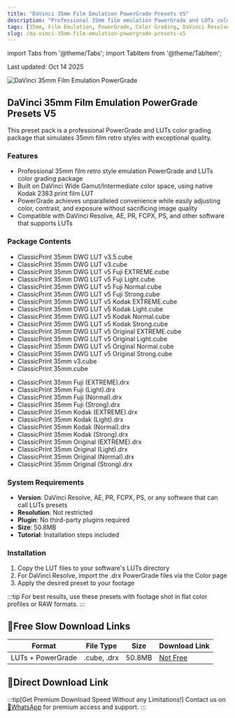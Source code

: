 ```yaml
---
title: "DaVinci 35mm Film Emulation PowerGrade Presets V5"
description: "Professional 35mm film emulation PowerGrade and LUTs color grading package for DaVinci Resolve with multiple film stock options"
tags: [35mm, Film Emulation, PowerGrade, Color Grading, DaVinci Resolve, LUTs]
slug: /da-vinci-35mm-film-emulation-powergrade-presets-v5
---
```


import Tabs from '@theme/Tabs';
import TabItem from '@theme/TabItem';

Last updated: Oct 14 2025

![DaVinci 35mm Film Emulation PowerGrade](https://www.gfxcamp.com/wp-content/uploads/2025/10/ClassicPrint-35mm-Film-Emulation-PowerGrade.jpg)

## DaVinci 35mm Film Emulation PowerGrade Presets V5

This preset pack is a professional PowerGrade and LUTs color grading package that simulates 35mm film retro styles with exceptional quality.

### Features

- Professional 35mm film retro style emulation PowerGrade and LUTs color grading package
- Built on DaVinci Wide Gamut/Intermediate color space, using native Kodak 2383 print film LUT
- PowerGrade achieves unparalleled convenience while easily adjusting color, contrast, and exposure without sacrificing image quality
- Compatible with DaVinci Resolve, AE, PR, FCPX, PS, and other software that supports LUTs

### Package Contents

<Tabs>
<TabItem value="lut" label="LUTs Presets" default>
<ul>
<li>ClassicPrint 35mm DWG LUT v3.5.cube</li>
<li>ClassicPrint 35mm DWG LUT v3.cube</li>
<li>ClassicPrint 35mm DWG LUT v5 Fuji EXTREME.cube</li>
<li>ClassicPrint 35mm DWG LUT v5 Fuji Light.cube</li>
<li>ClassicPrint 35mm DWG LUT v5 Fuji Normal.cube</li>
<li>ClassicPrint 35mm DWG LUT v5 Fuji Strong.cube</li>
<li>ClassicPrint 35mm DWG LUT v5 Kodak EXTREME.cube</li>
<li>ClassicPrint 35mm DWG LUT v5 Kodak Light.cube</li>
<li>ClassicPrint 35mm DWG LUT v5 Kodak Normal.cube</li>
<li>ClassicPrint 35mm DWG LUT v5 Kodak Strong.cube</li>
<li>ClassicPrint 35mm DWG LUT v5 Original EXTREME.cube</li>
<li>ClassicPrint 35mm DWG LUT v5 Original Light.cube</li>
<li>ClassicPrint 35mm DWG LUT v5 Original Normal.cube</li>
<li>ClassicPrint 35mm DWG LUT v5 Original Strong.cube</li>
<li>ClassicPrint 35mm v3.cube</li>
<li>ClassicPrint 35mm.cube</li>
</ul>
</TabItem>
<TabItem value="powergrade" label="PowerGrade Presets">
<ul>
<li>ClassicPrint 35mm Fuji (EXTREME).drx</li>
<li>ClassicPrint 35mm Fuji (Light).drx</li>
<li>ClassicPrint 35mm Fuji (Normal).drx</li>
<li>ClassicPrint 35mm Fuji (Strong).drx</li>
<li>ClassicPrint 35mm Kodak (EXTREME).drx</li>
<li>ClassicPrint 35mm Kodak (Light).drx</li>
<li>ClassicPrint 35mm Kodak (Normal).drx</li>
<li>ClassicPrint 35mm Kodak (Strong).drx</li>
<li>ClassicPrint 35mm Original (EXTREME).drx</li>
<li>ClassicPrint 35mm Original (Light).drx</li>
<li>ClassicPrint 35mm Original (Normal).drx</li>
<li>ClassicPrint 35mm Original (Strong).drx</li>
</ul>
</TabItem>
</Tabs>

### System Requirements

- **Version**: DaVinci Resolve, AE, PR, FCPX, PS, or any software that can call LUTs presets
- **Resolution**: Not restricted
- **Plugin**: No third-party plugins required
- **Size**: 50.8MB
- **Tutorial**: Installation steps included

### Installation

1. Copy the LUT files to your software's LUTs directory
2. For DaVinci Resolve, import the .drx PowerGrade files via the Color page
3. Apply the desired preset to your footage

:::tip
For best results, use these presets with footage shot in flat color profiles or RAW formats.
:::

## 🐌Free Slow Download Links

| Format | File Type | Size | Download Link |
|--------|-----------|------|---------------|
| LUTs + PowerGrade | .cube, .drx | 50.8MB | [Not Free](#) |

## 🚀Direct Download Link
:::tip[Get Premium Download Speed Without any Limitations!]
Contact us on [💬WhatsApp](https://wa.me/+8613237610083) for premium  access and support.
:::